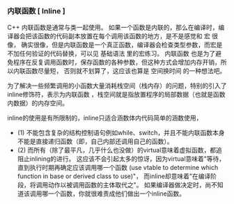### 内联函数 [ Inline ]
C++ 内联函数是通常与类一起使用。
如果一个函数是内联的，那么在编译时，编译器会把该函数的代码副本放置在每个调用该函数的地方，是不是感觉和 宏 很像，
确实很像，但是内联函数是一个真正函数，编译器会检查类型参数，而宏是不加任何验证的代码替换，可以见 基础语法 里的宏练习。
内联函数 也是为了避免程序在反复调用函数时，保存函数的各种参数，但这种方式会增加内存开销，所以内联函数尽量短，
否则就不划算了，这应该也算是 空间换时间 的一种想法吧。

为了解决一些频繁调用的小函数大量消耗栈空间（栈内存）的问题，特别的引入了inline修饰符，表示为内联函数
，栈空间就是指放置程序的局部数据（也就是函数内数据）的内存空间。

inline的使用是有所限制的，inline只适合涵数体内代码简单的涵数使用，
* (1) 不能包含复杂的结构控制语句例如while、switch，并且不能内联函数本身不能是直接递归函数（即，自己内部还调用自己的函数）。
* (2) 而所有（除了最平凡，几乎什么也没做）的virtual意味着虚拟函数，都追阻止inlining的进行。
这应该不会引起太多的惊讶，因为virtual意味着"等待，直到执行时期再确定应该调用哪一个函数 
(use vtable to determine which function in base or derived class to use)"，
而inline却意味着"在编译阶段，将调用动作以被调用函数的主体取代之"。
如果编译器做决定时，尚不知道该调用哪一个函数，你就很难责成他们做出一个inline函数。

